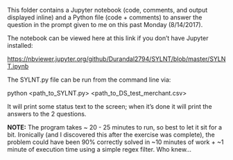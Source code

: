 This folder contains a Jupyter notebook (code, comments, and output displayed inline) and a Python file (code + comments) to answer the question in the prompt given to me on this past Monday (8/14/2017).

The notebook can be viewed here at this link if you don’t have Jupyter installed:

https://nbviewer.jupyter.org/github/Durandal2794/SYLNT/blob/master/SYLNT.ipynb

The SYLNT.py file can be run from the command line via:

python <path_to_SYLNT.py> <path_to_DS_test_merchant.csv>

It will print some status text to the screen; when it’s done it will print the answers to the 2 questions.

**NOTE:**  The program takes ~ 20 - 25 minutes to run, so best to let it sit for a bit.  Ironically (and I discovered this after the exercise was complete), the problem could have been 90% correctly solved in ~10 minutes of work + ~1 minute of execution time using a simple regex filter.  Who knew…

